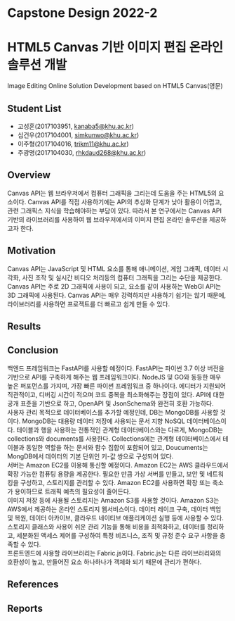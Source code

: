 # Capstone Design 2022-2
# HTML5 Canvas 기반 이미지 편집 온라인 솔루션 개발
Image Editing Online Solution Development based on HTML5 Canvas(영문)  

## Student List
* 고성훈(2017103951, kanaba5@khu.ac.kr)  
* 심건우(2017104001, simkunwo@khu.ac.kr)  
* 이주형(2017104016, trikm11@khu.ac.kr)  
* 주광명(2017104030, rhkdaud268@khu.ac.kr)  

## Overview  
Canvas API는 웹 브라우저에서 컴퓨터 그래픽을 그리는데 도움을 주는 HTML5의 요소이다.  Canvas API를 직접 사용하기에는 API의 추상화 단계가 낮아 활용이 어렵고, 관련 그래픽스 지식을 학습해야하는 부담이 있다. 따라서 본 연구에서는 Canvas API 기반의 라이브러리를 사용하여 웹 브라우저에서의 이미지 편집 온라인 솔루션을 제공하고자 한다.

## Motivation
Canvas API는 JavaScript 및 HTML <canvas> 요소를 통해 애니메이션, 게임 그래픽, 데이터 시각화, 사진 조작 및 실시간 비디오 처리등의 컴퓨터 그래픽을 그리는 수단을 제공한다. 
Canvas API는 주로 2D 그래픽에 사용이 되고, <canvas> 요소를 같이 사용하는 WebGI API는 3D 그래픽에 사용된다. 
Canvas API는 매우 강력하지만 사용하기 쉽기는 않기 때문에, 라이브러리를 사용하면 프로젝트를 더 빠르고 쉽게 만들 수 있다.

## Results

## Conclusion
백엔드 프레임워크는 FastAPI를 사용할 예정이다. FastAPI는 파이썬 3.7 이상 버전을 기반으로 API를 구축하게 해주는 웹 프레임워크이다. NodeJS 및 GO와 동등한 매우 높은 퍼포먼스를 가지며, 가장 빠른 파이썬 프레임워크 중 하나이다. 에디터가 지원되어 직관적이고, 디버깅 시간이 적으며 코드 중복을 최소화해주는 장점이 있다. API에 대한 공개 표준을 기반으로 하고, OpenAPI 및 JsonSchema와 완전히 호환 가능하다.  
사용자 관리 목적으로 데이터베이스를 추가할 예정인데, DB는 MongoDB를 사용할 것이다. MongoDB는 대용량 데이터 저장에 사용되는 문서 지향 NoSQL 데이터베이스이다. 테이블과 행을 사용하는 전통적인 관계형 데이터베이스와는 다르게, MongoDB는 collections와 documents를 사용한다. Collections에는 관계형 데이터베이스에서 테이블과 동일한 역할을 하는 문서와 함수 집합이 포함되어 있고, Doucuments는 MongDB에서 데이터의 기본 단위인 키-값 쌍으로 구성되어 있다.  
서버는 Amazon EC2를 이용해 통신할 예정이다. Amazon EC2는 AWS 클라우드에서 확장 가능한 컴퓨팅 용량을 제공한다. 필요한 만큼 가상 서버를 만들고, 보안 및 네트워킹을 구성하고, 스토리지를 관리할 수 있다. Amazon EC2를 사용하면 확장 또는 축소가 용이하므로 트래픽 예측의 필요성이 줄어든다.  
이미지 저장 등에 사용될 스토리지는 Amazon S3를 사용할 것이다. Amazon S3는 AWS에서 제공하는 온라인 스토리지 웹서비스이다. 데이터 레이크 구축, 데이터 백업 및 복원, 데이터 아카이브, 클라우드 네이티브 애플리케이션 실행 등에 사용할 수 있다. 스토리지 클래스와 사용이 쉬운 관리 기능을 통해 비용을 최적화하고, 데이터를 정리하고, 세분화된 액세스 제어를 구성하여 특정 비즈니스, 조직 및 규정 준수 요구 사항을 충족할 수 있다.  
프론트엔드에 사용할 라이브러리는 Fabric.js이다. Fabric.js는 다른 라이브러리와의 호환성이 높고, 만들어진 요소 하나하나가 객체화 되기 때문에 관리가 편하다.
  
## References

## Reports
